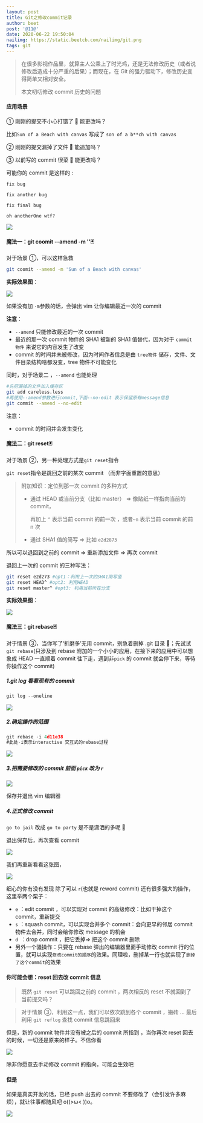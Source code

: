 ```yaml
---
layout: post
title: Git之修改commit记录
author: beet
post: '@11@'
date: 2020-06-22 19:50:04
nailimg: https://static.beetcb.com/nailimg/git.png
tags: git
---
```


> 在很多影视作品里，就算主人公乘上了时光鸡，还是无法修改历史（或者说修改后造成十分严重的后果）；而现在，在 Git 的强力驱动下，修改历史变得简单又相对安全。
>
> 本文叨叨修改 commit 历史的问题

#### 应用场景

① 刚刚的提交不小心打错了 👋 能更改吗？

比如`Sun of a Beach with canvas` 写成了 `son of a b**ch with canvas`

② 刚刚的提交漏掉了文件 👋 能追加吗？

③ 以前写的 commit 很菜 👋 能更改吗？

可能你的 commit 是这样的 :

`fix bug`

`fix another bug`

`fix final bug`

`oh anotherOne wtf?`

![](https://static.beetcb.com/postimg/11/1.png)

#### 魔法一：git coomit --amend -m ''🃏

对于场景 ①，可以这样急救

```bash
git coomit --amend -m 'Sun of a Beach with canvas'
```

**实际效果图**：

![](https://static.beetcb.com/postimg/11/2.png)

如果没有加 <code>-m</code>参数的话，会弹出 vim 让你编辑最近一次的 commit

**注意**：

- <code>--amend</code> 只能修改最近的一次 commit
- 最近的那一次 commit 物件的 SHA1 被新的 SHA1 值替代，因为对于 `commit 物件` 来说它的内容发生了改变
- commit 的时间并未被修改，因为时间作者信息是由 `tree物件` 储存，文件、文件目录结构啥都没变，tree 物件不可能变化

同时，对于场景二 ，<code>--amend</code> 也能处理

```bash
#先把漏掉的文件加入缓存区
git add careless.less
#再使用--amend参数进行commit,下面--no-edit 表示保留原有message信息
git commit --amend --no-edit
```

注意：

- commit 的时间并会发生变化

#### 魔法二：git reset🃏

对于场景 ②，另一种处理方式是<code>git reset</code>指令

<code>git reset</code>指令是跳回之前的某次 commit （而非字面重置的意思）

> 附加知识：定位到那一次 commit 的多种方式
>
> - 通过 HEAD 或当前分支（比如 master） => 像贴纸一样指向当前的 commit，
>
>   再加上 <code>^</code> 表示当前 commit 的前一次 ，或者<code>~n</code> 表示当前 commit 的前 n 次
>
> - 通过 SHA1 值的简写 => 比如 `e2d2873`

所以可以退回到之前的 commit => 重新添加文件 => 再次 commit

退回上一次的 commit 的三种写法：

```bash
git reset e2d273 #opt1：利用上一次的SHA1简写值
git reset HEAD^ #opt2: 利用HEAD
git reset master^ #opt3: 利用当前所在分支
```

**实际效果图**：

![](https://static.beetcb.com/postimg/11/3.png)

#### 魔法三：git rebase🃏

对于情景 ③，当你写了‘折磨多’无用 commit，别急着删掉 .git 目录 👻；先试试 <code>git rebase</code>(只涉及到 rebase 附加的一个小小的应用，在接下来的应用中可以想象成 HEAD 一直顺着 commit 往下走，遇到非`pick` 的 commit 就会停下来，等待你操作这个 commit)

##### 1.git log 看看现有的 commit

```javascript
git log --oneline
```

![](https://static.beetcb.com/postimg/11/4.png)

##### 2.确定操作的范围

```javascript
git rebase -i 4d11e38
#此处-i表示interactive 交互式的rebase过程
```

![](https://static.beetcb.com/postimg/11/5.png)

##### 3.把需要修改的 commit 前面 <code>pick</code> 改为 <code>r</code>

![](https://static.beetcb.com/postimg/11/6.png)

保存并退出 vim 编辑器

##### 4.正式修改 commit

`go to jail` 改成 `go to party` 是不是潇洒的多呢 🐶

退出保存后，再次查看 commit

![](https://static.beetcb.com/postimg/11/7.png)

我们再重新看看这张图，

![](https://static.beetcb.com/postimg/11/8.png)

细心的你有没有发现 除了可以 `r`(也就是 reword commit) 还有很多强大的操作，这里举两个栗子：

- `e` ：edit commit ，可以实现对 commit 的高级修改：比如干掉这个 commit，重新提交
- `s` ：squash commit，可以实现合并多个 commit：会向更早的邻居 commit 物件去合并，同时会给你修改 message 的机会
- `d `：drop commit ，把它丢掉=> 把这个 commit 删除
- 另外一个骚操作：只要在 rebase 弹出的编辑器里面手动修改 commit 行的位置，就可以实现`修改commit的顺序`的效果。同理啦，删掉某一行也就实现了`删掉了这个commit`的效果

#### 你可能会想：reset 回去改 commit 信息

> 既然 <code>git reset</code> 可以跳回之前的 commit ，两次相反的 reset 不就回到了当前提交吗？

> 对于情景 ③，利用这一点，我们可以依次跳到各个 commit ，搬砖 ... 最后利用 <code>git reflog</code> 查找 commit 信息跳回来

但是，新的 commit 物件并没有被之后的 commit 所指到 ，当你再次 reset 回去的时候，一切还是原来的样子。不信你看

![](https://static.beetcb.com/postimg/11/9.png)

除非你愿意去手动修改 commit 的指向，可能会生效吧

#### 但是

如果是真实开发的话，已经 push 出去的 commit 不要修改了（会引发许多麻烦），就让往事都随风吧 o((>ω< ))o。

![](https://tvax4.sinaimg.cn/large/005K67iLgy1gg1fq053dsg30dw092whw.gif)
